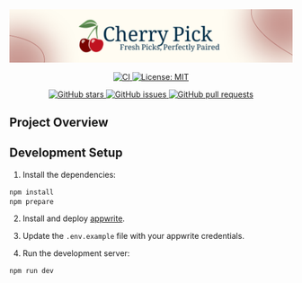 <div align="center">
    <img alt="Banner" src="./assets/banner.png">
</div>
<p align="center">
  <a href="https://github.com/HenriqueSFernandes/CherryPick/actions/workflows/check.yml">
    <img alt="CI" src="https://github.com/HenriqueSFernandes/CherryPick/actions/workflows/lint.yml/badge.svg">
  </a>
  <a href="https://github.com/HenriqueSFernandes/CherryPick/blob/main/LICENSE">
    <img alt="License: MIT" src="https://img.shields.io/github/license/HenriqueSFernandes/CherryPick" />
  </a>
</p>

<p align="center">
  <a href="https://github.com/HenriqueSFernandes/CherryPick/stargazers">
    <img alt="GitHub stars" src="https://img.shields.io/github/stars/HenriqueSFernandes/CherryPick?style=social" />
  </a>
  <a href="https://github.com/HenriqueSFernandes/CherryPick/issues">
    <img alt="GitHub issues" src="https://img.shields.io/github/issues/HenriqueSFernandes/CherryPick" />
  </a>
  <a href="https://github.com/HenriqueSFernandes/CherryPick/pulls">
    <img alt="GitHub pull requests" src="https://img.shields.io/github/issues-pr/HenriqueSFernandes/CherryPick" />
  </a>
</p>

## Project Overview

## Development Setup

1. Install the dependencies:

```bash
npm install
npm prepare
```

2. Install and deploy [appwrite](https://appwrite.io/docs/advanced/self-hosting).

3. Update the `.env.example` file with your appwrite credentials.

4. Run the development server:

```bash
npm run dev
```
